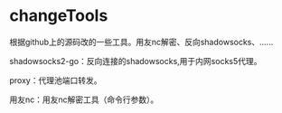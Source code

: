 # changeTools
根据github上的源码改的一些工具。用友nc解密、反向shadowsocks、......

shadowsocks2-go：反向连接的shadowsocks,用于内网socks5代理。

proxy：代理池端口转发。

用友nc：用友nc解密工具（命令行参数）。
